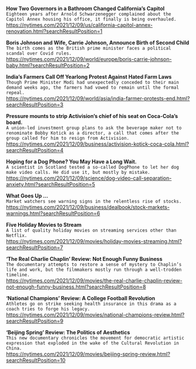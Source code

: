 **How Two Governors in a Bathroom Changed California’s Capitol**\
`Eighteen years after Arnold Schwarzenegger complained about the Capitol Annex housing his office, it finally is being overhauled.`\
https://nytimes.com/2021/12/09/us/california-capitol-annex-renovation.html?searchResultPosition=1

**Boris Johnson and Wife, Carrie Johnson, Announce Birth of Second Child**\
`The birth comes as the British prime minister faces a political scandal over Covid rules.`\
https://nytimes.com/2021/12/09/world/europe/boris-carrie-johnson-baby.html?searchResultPosition=2

**India’s Farmers Call Off Yearlong Protest Against Hated Farm Laws**\
`Though Prime Minister Modi had unexpectedly conceded to their main demand weeks ago, the farmers had vowed to remain until the formal repeal.`\
https://nytimes.com/2021/12/09/world/asia/india-farmer-protests-end.html?searchResultPosition=3

**Pressure mounts to strip Activision’s chief of his seat on Coca-Cola’s board.**\
`A union-led investment group plans to ask the beverage maker not to renominate Bobby Kotick as a director, a call that comes after the group called for him to resign from Activision.`\
https://nytimes.com/2021/12/09/business/activision-kotick-coca-cola.html?searchResultPosition=4

**Hoping for a Dog Phone? You May Have a Long Wait.**\
`A scientist in Scotland tested a so-called DogPhone to let her dog make video calls. He did use it, but mostly by mistake.`\
https://nytimes.com/2021/12/09/science/dog-video-call-separation-anxiety.html?searchResultPosition=5

**What Goes Up …**\
`Market watchers see warning signs in the relentless rise of stocks.`\
https://nytimes.com/2021/12/09/business/dealbook/stock-markets-warnings.html?searchResultPosition=6

**Five Holiday Movies to Stream**\
`A list of quality holiday movies on streaming services other than Netflix.`\
https://nytimes.com/2021/12/09/movies/holiday-movies-streaming.html?searchResultPosition=7

**‘The Real Charlie Chaplin’ Review: Not Enough Funny Business**\
`The documentary attempts to restore a sense of mystery to Chaplin’s life and work, but the filmmakers mostly run through a well-trodden timeline.`\
https://nytimes.com/2021/12/09/movies/the-real-charlie-chaplin-review-not-enough-funny-business.html?searchResultPosition=8

**‘National Champions’ Review: A College Football Revolution**\
`Athletes go on strike seeking health insurance in this drama as a coach tries to forge his legacy.`\
https://nytimes.com/2021/12/09/movies/national-champions-review.html?searchResultPosition=9

**‘Beijing Spring’ Review: The Politics of Aesthetics**\
`This new documentary chronicles the movement for democratic artistic expression that exploded in the wake of the Cultural Revolution in China.`\
https://nytimes.com/2021/12/09/movies/beijing-spring-review.html?searchResultPosition=10

